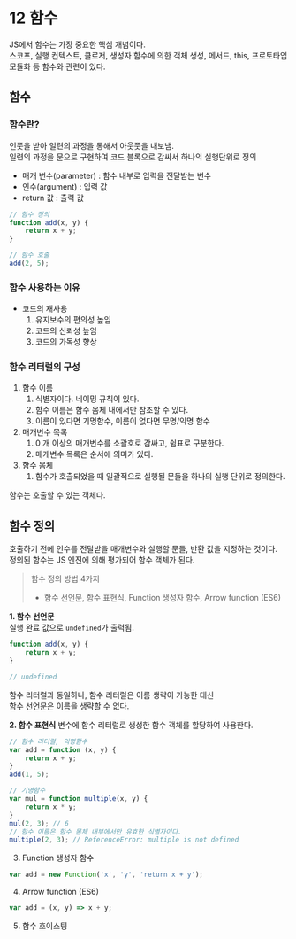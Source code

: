 # 12 함수
JS에서 함수는 가장 중요한 핵심 개념이다.  
스코프, 실행 컨텍스트, 클로저, 생성자 함수에 의한 객체 생성, 메서드, this, 프로토타입 모듈화 등 함수와 관련이 있다.
## 함수
### 함수란?   
인풋을 받아 일련의 과정을 통해서 아웃풋을 내보냄.  
일련의 과정을 문으로 구현하여 코드 블록으로 감싸서 하나의 실행단위로 정의  

* 매개 변수(parameter) : 함수 내부로 입력을 전달받는 변수
* 인수(argument) : 입력 값
* return 값 : 출력 값

```js
// 함수 정의
function add(x, y) {
	return x + y;
}

// 함수 호출
add(2, 5);
```

### 함수 사용하는 이유
* 코드의 재사용
	1. 유지보수의 편의성 높임
	2. 코드의 신뢰성 높임
	3. 코드의 가독성 향상
	
### 함수 리터럴의 구성
1. 함수 이름
	1. 식별자이다. 네이밍 규칙이 있다.
	2. 함수 이름은 함수 몸체 내에서만 참조할 수 있다.
	3. 이름이 있다면 기명함수, 이름이 없다면 무명/익명 함수
2. 매개변수 목록
	1. 0 개 이상의 매개변수를 소괄호로 감싸고, 쉼표로 구분한다.
	2. 매개변수 목록은 순서에 의미가 있다.
3. 함수 몸체
	1. 함수가 호출되었을 때 일괄적으로 실행될 문들을 하나의 실행 단위로 정의한다.

함수는 호출할 수 있는 객체다.

## 함수 정의
호출하기 전에 인수를 전달받을 매개변수와 실행할 문들, 반환 값을 지정하는 것이다.  
정의된 함수는 JS 엔진에 의해 평가되어 함수 객체가 된다.

> 함수 정의 방법 4가지
> * 함수 선언문, 함수 표현식, Function 생성자 함수, Arrow function (ES6) 	

**1. 함수 선언문**  
실행 완료 값으로 `undefined`가 출력됨.  
```js
function add(x, y) {
	return x + y;
}

// undefined
```
함수 리터럴과 동일하나, 함수 리터럴은 이름 생략이 가능한 대신  
함수 선언문은 이름을 생략할 수 없다.  

**2. 함수 표현식**
변수에 함수 리터럴로 생성한 함수 객체를 할당하여 사용한다.  
```js
// 함수 리터럴, 익명함수
var add = function (x, y) {
	return x + y;
}
add(1, 5);

// 기명함수
var mul = function multiple(x, y) {
	return x * y;
}
mul(2, 3); // 6
// 함수 이름은 함수 몸체 내부에서만 유효한 식별자이다.
multiple(2, 3); // ReferenceError: multiple is not defined
``` 

3. Function 생성자 함수
```js
var add = new Function('x', 'y', 'return x + y');
```

4. Arrow function (ES6)
```js
var add = (x, y) => x + y;
```

5. 함수 호이스팅




